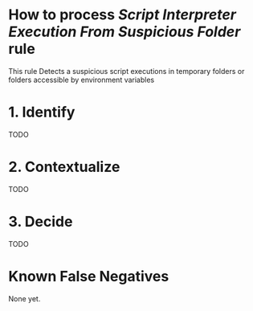# How to process *Script Interpreter Execution From Suspicious Folder* rule
This rule Detects a suspicious script executions in temporary folders or folders accessible by environment variables

# 1. Identify
TODO

# 2. Contextualize
TODO

# 3. Decide
TODO

# Known False Negatives
None yet.

